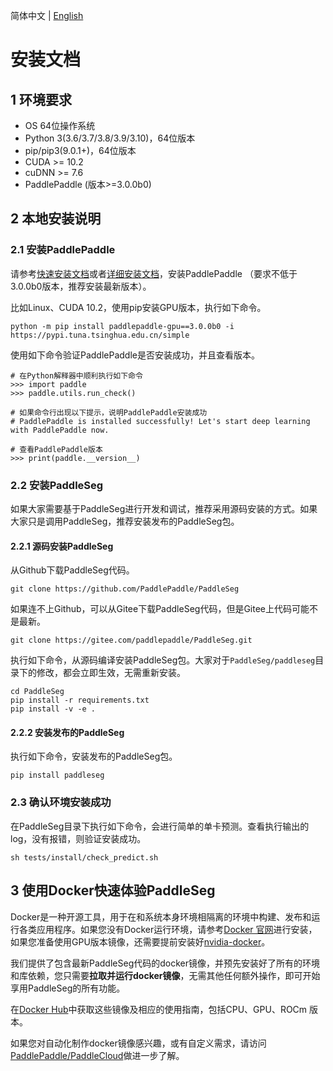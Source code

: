 简体中文 | [English](install.md)
# 安装文档


## 1 环境要求

- OS 64位操作系统
- Python 3(3.6/3.7/3.8/3.9/3.10)，64位版本
- pip/pip3(9.0.1+)，64位版本
- CUDA >= 10.2
- cuDNN >= 7.6
- PaddlePaddle (版本>=3.0.0b0)

## 2 本地安装说明

### 2.1 安装PaddlePaddle

请参考[快速安装文档](https://www.paddlepaddle.org.cn/install/quick)或者[详细安装文档](https://www.paddlepaddle.org.cn/documentation/docs/zh/install/index_cn.html)，安装PaddlePaddle （要求不低于3.0.0b0版本，推荐安装最新版本）。

比如Linux、CUDA 10.2，使用pip安装GPU版本，执行如下命令。

```
python -m pip install paddlepaddle-gpu==3.0.0b0 -i https://pypi.tuna.tsinghua.edu.cn/simple
```

使用如下命令验证PaddlePaddle是否安装成功，并且查看版本。

```
# 在Python解释器中顺利执行如下命令
>>> import paddle
>>> paddle.utils.run_check()

# 如果命令行出现以下提示，说明PaddlePaddle安装成功
# PaddlePaddle is installed successfully! Let's start deep learning with PaddlePaddle now.

# 查看PaddlePaddle版本
>>> print(paddle.__version__)

```

### 2.2 安装PaddleSeg

如果大家需要基于PaddleSeg进行开发和调试，推荐采用源码安装的方式。如果大家只是调用PaddleSeg，推荐安装发布的PaddleSeg包。

#### 2.2.1 源码安装PaddleSeg

从Github下载PaddleSeg代码。

```
git clone https://github.com/PaddlePaddle/PaddleSeg
```

如果连不上Github，可以从Gitee下载PaddleSeg代码，但是Gitee上代码可能不是最新。

```
git clone https://gitee.com/paddlepaddle/PaddleSeg.git
```

执行如下命令，从源码编译安装PaddleSeg包。大家对于`PaddleSeg/paddleseg`目录下的修改，都会立即生效，无需重新安装。

```
cd PaddleSeg
pip install -r requirements.txt
pip install -v -e .
```

#### 2.2.2 安装发布的PaddleSeg

执行如下命令，安装发布的PaddleSeg包。

```
pip install paddleseg
```

### 2.3 确认环境安装成功

在PaddleSeg目录下执行如下命令，会进行简单的单卡预测。查看执行输出的log，没有报错，则验证安装成功。

```
sh tests/install/check_predict.sh
```

## 3 使用Docker快速体验PaddleSeg

Docker是一种开源工具，用于在和系统本身环境相隔离的环境中构建、发布和运行各类应用程序。如果您没有Docker运行环境，请参考[Docker 官网](https://www.docker.com/)进行安装，如果您准备使用GPU版本镜像，还需要提前安装好[nvidia-docker](https://github.com/NVIDIA/nvidia-docker)。

我们提供了包含最新PaddleSeg代码的docker镜像，并预先安装好了所有的环境和库依赖，您只需要**拉取并运行docker镜像**，无需其他任何额外操作，即可开始享用PaddleSeg的所有功能。

在[Docker Hub](https://hub.docker.com/repository/docker/paddlecloud/paddleseg)中获取这些镜像及相应的使用指南，包括CPU、GPU、ROCm 版本。

如果您对自动化制作docker镜像感兴趣，或有自定义需求，请访问[PaddlePaddle/PaddleCloud](https://github.com/PaddlePaddle/PaddleCloud/tree/main/tekton)做进一步了解。
